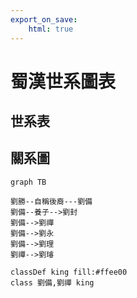 ```yaml
---
export_on_save:
    html: true
---
```


# 蜀漢世系圖表

## 世系表



## 關系圖

```mermaid
graph TB

劉勝--自稱後裔---劉備
劉備--養子-->劉封
劉備-->劉禪
劉備-->劉永
劉備-->劉理
劉禪-->劉璿

classDef king fill:#ffee00
class 劉備,劉禪 king
```
